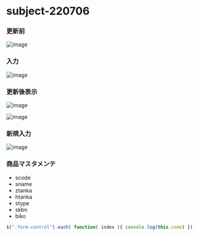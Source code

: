 # subject-220706

### 更新前
![image](https://user-images.githubusercontent.com/1501327/177440360-33809ea0-8f2d-41df-9040-c5fd926423db.png)

### 入力
![image](https://user-images.githubusercontent.com/1501327/177440437-d828cb65-f0e1-4915-9ea1-8da3676185a0.png)

### 更新後表示
![image](https://user-images.githubusercontent.com/1501327/177440555-19515bca-58df-4fb4-be53-ae12286805e1.png)

![image](https://user-images.githubusercontent.com/1501327/177448043-f1cb6fb2-bc43-4887-a5e6-3fd5b245e8ab.png)

### 新規入力
![image](https://user-images.githubusercontent.com/1501327/177456257-dcd98d59-b183-4dfb-acc6-dc44f039ec3d.png)


### 商品マスタメンテ
- scode
- sname
- ztanka
- htanka
- stype
- skbn
- biko


```javascript
$(".form-control").each( function( index ){ console.log(this.name) })
```
